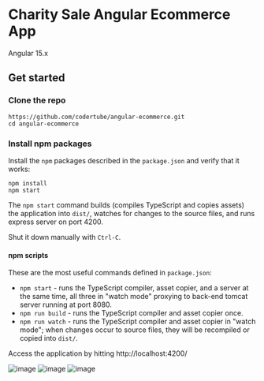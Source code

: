 # Charity Sale Angular Ecommerce App

Angular 15.x

## Get started

### Clone the repo

```shell
https://github.com/codertube/angular-ecommerce.git
cd angular-ecommerce
```

### Install npm packages

Install the `npm` packages described in the `package.json` and verify that it works:

```shell
npm install
npm start
```

The `npm start` command builds (compiles TypeScript and copies assets) the application into `dist/`, watches for changes to the source files, and runs express server on port 4200.

Shut it down manually with `Ctrl-C`.

#### npm scripts

These are the most useful commands defined in `package.json`:

* `npm start` - runs the TypeScript compiler, asset copier, and a server at the same time, all three in "watch mode" proxying to back-end tomcat server running at port 8080.
* `npm run build` - runs the TypeScript compiler and asset copier once.
* `npm run watch` - runs the TypeScript compiler and asset copier in "watch mode"; when changes occur to source files, they will be recompiled or copied into `dist/`.

Access the application by hitting http://localhost:4200/

![image](https://user-images.githubusercontent.com/29896984/205975953-62567d25-5e60-442a-b959-3c4807ec04fd.png)
![image](https://user-images.githubusercontent.com/29896984/205976305-79ad0b82-c559-43ca-b414-86f9e550911e.png)
![image](https://user-images.githubusercontent.com/29896984/205976596-d9c4ff21-054d-4d58-9d3d-ade9fe9b1374.png)



